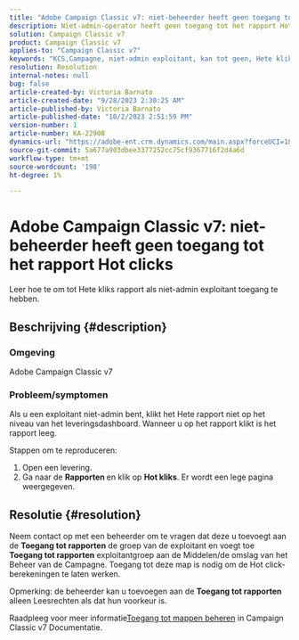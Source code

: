 ```yaml
---
title: "Adobe Campaign Classic v7: niet-beheerder heeft geen toegang tot het rapport Hot clicks"
description: Niet-admin-operator heeft geen toegang tot het rapport Hot click.
solution: Campaign Classic v7
product: Campaign Classic v7
applies-to: "Campaign Classic v7"
keywords: "KCS,Campagne, niet-admin exploitant, kan tot geen, Hete klikrapport, Campaign Classic v7 toegang hebben"
resolution: Resolution
internal-notes: null
bug: false
article-created-by: Victoria Barnato
article-created-date: "9/28/2023 2:30:25 AM"
article-published-by: Victoria Barnato
article-published-date: "10/2/2023 2:51:59 PM"
version-number: 1
article-number: KA-22908
dynamics-url: "https://adobe-ent.crm.dynamics.com/main.aspx?forceUCI=1&pagetype=entityrecord&etn=knowledgearticle&id=c77cbffa-a65d-ee11-be6f-6045bd006079"
source-git-commit: 5a677a903dbee3377252cc75cf9367716f2d4a6d
workflow-type: tm+mt
source-wordcount: '198'
ht-degree: 1%

---
```


# Adobe Campaign Classic v7: niet-beheerder heeft geen toegang tot het rapport Hot clicks


Leer hoe te om tot Hete kliks rapport als niet-admin exploitant toegang te hebben.

## Beschrijving {#description}


### Omgeving

Adobe Campaign Classic v7

### Probleem/symptomen

Als u een exploitant niet-admin bent, klikt het Hete rapport niet op het niveau van het leveringsdashboard. Wanneer u op het rapport klikt is het rapport leeg. 

Stappen om te reproduceren:

1. Open een levering.
2. Ga naar de <b>Rapporten </b>en klik op <b>Hot kliks</b>. Er wordt een lege pagina weergegeven.



## Resolutie {#resolution}


Neem contact op met een beheerder om te vragen dat deze u toevoegt aan de <b>Toegang tot rapporten</b> de groep van de exploitant en voegt toe <b>Toegang tot rapporten</b> exploitantgroep aan de Middelen/de omslag van het Beheer van de Campagne. Toegang tot deze map is nodig om de Hot click-berekeningen te laten werken.

Opmerking: de beheerder kan u toevoegen aan de <b>Toegang tot rapporten</b> alleen Leesrechten als dat hun voorkeur is.

Raadpleeg voor meer informatie[Toegang tot mappen beheren](https://experienceleague.adobe.com/docs/campaign-classic/using/getting-started/permissions/access-management-folders.html) in Campaign Classic v7 Documentatie.
